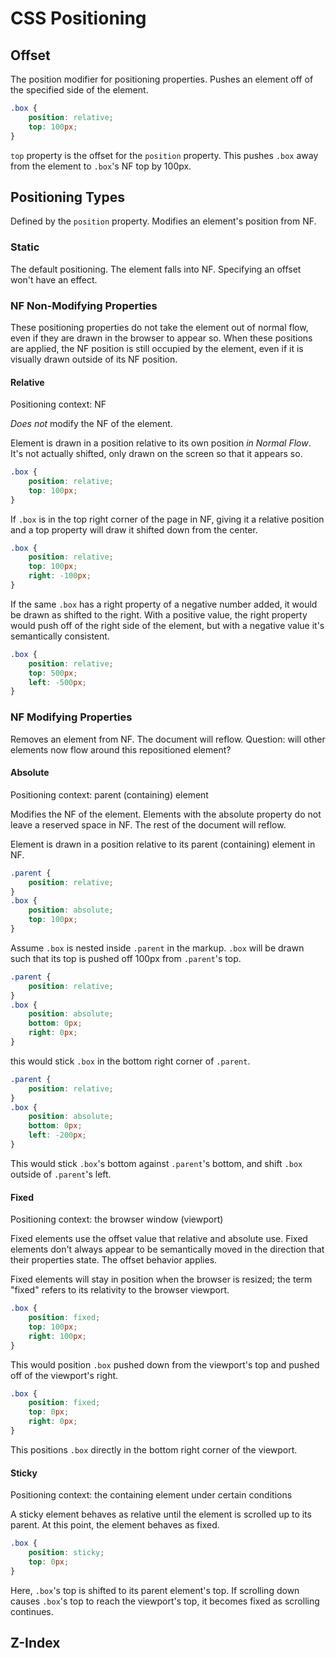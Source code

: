 # CSS Positioning

## Offset

The position modifier for positioning properties. Pushes an element off of the specified side of the element.

```css
.box {
	position: relative;
	top: 100px;
}
```
`top` property is the offset for the `position` property. This pushes `.box` away from the element to `.box`'s NF top by 100px.

## Positioning Types

Defined by the `position` property. Modifies an element's position from NF.

### Static

The default positioning. The element falls into NF. Specifying an offset won't have an effect.

### NF Non-Modifying Properties

These positioning properties do not take the element out of normal flow, even if they are drawn in the browser to appear so. When these positions are applied, the NF position is still occupied by the element, even if it is visually drawn outside of its NF position.

#### Relative

Positioning context: NF

*Does not* modify the NF of the element. 

Element is drawn in a position relative to its own position *in Normal Flow*. It's not actually shifted, only drawn on the screen so that it appears so.

```css
.box {
	position: relative;
	top: 100px;
}
```

If `.box` is in the top right corner of the page in NF, giving it a relative position and a top property will draw it shifted down from the center.

```css
.box {
	position: relative;
	top: 100px;
	right: -100px;
}
```

If the same `.box` has a right property of a negative number added, it would be drawn as shifted to the right. With a positive value, the right property would push off of the right side of the element, but with a negative value it's semantically consistent.

```css
.box {
	position: relative;
	top: 500px;
	left: -500px;
}
```

### NF Modifying Properties

Removes an element from NF. The document will reflow. Question: will other elements now flow around this repositioned element?

#### Absolute

Positioning context: parent (containing) element

Modifies the NF of the element. Elements with the absolute property do not leave a reserved space in NF. The rest of the document will reflow.

Element is drawn in a position relative to its parent (containing) element in NF.

```css
.parent {
	position: relative;
}
.box {
	position: absolute;
	top: 100px;
}
```

Assume `.box` is nested inside `.parent` in the markup. `.box` will be drawn such that its top is pushed off 100px from `.parent`'s top.

```css
.parent {
	position: relative;
}
.box {
	position: absolute;
	bottom: 0px;
	right: 0px;
}
```

this would stick `.box` in the bottom right corner of `.parent`.

```css
.parent {
	position: relative;
}
.box {
	position: absolute;
	bottom: 0px;
	left: -200px;
}
```

This would stick `.box`'s bottom against `.parent`'s bottom, and shift `.box` outside of `.parent`'s left.

#### Fixed

Positioning context: the browser window (viewport)

Fixed elements use the offset value that relative and absolute use. Fixed elements don't always appear to be semantically moved in the direction that their properties state. The offset behavior applies.

Fixed elements will stay in position when the browser is resized; the term "fixed" refers to its relativity to the browser viewport.

```css
.box {
	position: fixed;
	top: 100px;
	right: 100px;
}
```

This would position `.box` pushed down from the viewport's top and pushed off of the viewport's right.

```css
.box {
	position: fixed;
	top: 0px;
	right: 0px;
}
```
This positions `.box` directly in the bottom right corner of the viewport.

#### Sticky

Positioning context: the containing element under certain conditions

A sticky element behaves as relative until the element is scrolled up to its parent. At this point, the element behaves as fixed.

```css
.box {
	position: sticky;
	top: 0px;
}
```

Here, `.box`'s top is shifted to its parent element's top. If scrolling down causes `.box`'s top to reach the viewport's top, it becomes fixed as scrolling continues.

## Z-Index
